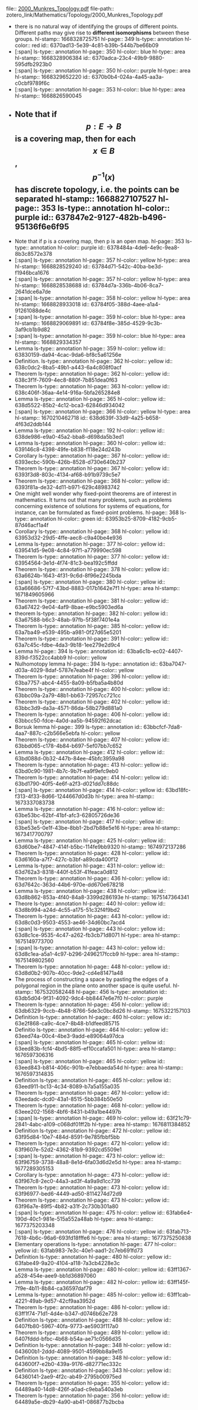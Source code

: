 file:: [2000_Munkres_Topology.pdf](zotero_link/Mathematics/Topology/2000_Munkres_Topology.pdf)
file-path:: zotero_link/Mathematics/Topology/2000_Munkres_Topology.pdf

- there is no natural way of identifying the groups of different points. Different paths may give rise to **different isomorphisms** between these groups.
  hl-stamp:: 1668328725751
  hl-page:: 349
  ls-type:: annotation
  hl-color:: red
  id:: 6370ad13-5e39-4c81-b39b-544b7be66b09
- [:span]
  ls-type:: annotation
  hl-page:: 350
  hl-color:: blue
  hl-type:: area
  hl-stamp:: 1668328906384
  id:: 6370adca-23c4-49b9-9880-595dfb2923b0
- [:span]
  ls-type:: annotation
  hl-page:: 350
  hl-color:: purple
  hl-type:: area
  hl-stamp:: 1668329652220
  id:: 6370b0b4-024a-4a45-aa3a-c0cbf9789f6c
- [:span]
  ls-type:: annotation
  hl-page:: 353
  hl-color:: blue
  hl-type:: area
  hl-stamp:: 1668826590045
- Note that if $$p: E\to B$$ is a covering map, then for each $$x\in B$$, $$p^{-1}(x)$$ has discrete topology, i.e. the points can be separated
  hl-stamp:: 1668827107527
  hl-page:: 353
  ls-type:: annotation
  hl-color:: purple
  id:: 637847e2-9127-482b-b496-95136f6e6f95
	-
- Note that if p is a covering map, then p is an open map.
  hl-page:: 353
  ls-type:: annotation
  hl-color:: purple
  id:: 6378484a-4de6-4e9c-9ea8-8b3c8572e378
- [:span]
  ls-type:: annotation
  hl-page:: 357
  hl-color:: yellow
  hl-type:: area
  hl-stamp:: 1668828529240
  id:: 63784d71-542c-40ba-be3d-f1946bca1676
- [:span]
  ls-type:: annotation
  hl-page:: 357
  hl-color:: yellow
  hl-type:: area
  hl-stamp:: 1668828538688
  id:: 63784d7a-336b-4b06-8ca7-2641dce6a7de
- [:span]
  ls-type:: annotation
  hl-page:: 358
  hl-color:: yellow
  hl-type:: area
  hl-stamp:: 1668828933018
  id:: 63784f05-388d-4aee-a1a4-91261088de4c
- [:span]
  ls-type:: annotation
  hl-page:: 359
  hl-color:: blue
  hl-type:: area
  hl-stamp:: 1668829069891
  id:: 63784f8e-385d-4529-9c3b-3af9cb1b9d82
- [:span]
  ls-type:: annotation
  hl-page:: 359
  hl-color:: blue
  hl-type:: area
  hl-stamp:: 1668829334357
- Lemma
  ls-type:: annotation
  hl-page:: 359
  hl-color:: yellow
  id:: 63830159-da94-4cac-9da6-bf8c5a61256e
- Definition.
  ls-type:: annotation
  hl-page:: 362
  hl-color:: yellow
  id:: 638c0dc2-8ba5-49b1-a443-6a4c808f0acf
- Theorem
  ls-type:: annotation
  hl-page:: 362
  hl-color:: yellow
  id:: 638c3f1f-7609-4ec8-880f-7b851dea0f63
- Theorem
  ls-type:: annotation
  hl-page:: 363
  hl-color:: yellow
  id:: 638c406f-36aa-4e14-916a-5bfa265284e8
- Lemma
  ls-type:: annotation
  hl-page:: 365
  hl-color:: yellow
  id:: 638d5522-85b2-4c12-bca3-62846d934042
- [:span]
  ls-type:: annotation
  hl-page:: 366
  hl-color:: yellow
  hl-type:: area
  hl-stamp:: 1670210462718
  id:: 638d639f-33d9-4a25-b658-4f63d2ddb144
- Lemma
  ls-type:: annotation
  hl-page:: 192
  hl-color:: yellow
  id:: 638de986-e9a0-45a2-bba8-d698da5b3ed1
- Lemma
  ls-type:: annotation
  hl-page:: 360
  hl-color:: yellow
  id:: 639146c8-4398-49fe-b838-f118e24d243b
- Corollary
  ls-type:: annotation
  hl-page:: 367
  hl-color:: yellow
  id:: 6393ecbc-590b-426b-8528-d730e640b237
- Theorem
  ls-type:: annotation
  hl-page:: 367
  hl-color:: yellow
  id:: 6393f3d8-803c-4134-af68-b91b9739c5e7
- Theorem
  ls-type:: annotation
  hl-page:: 368
  hl-color:: yellow
  id:: 6393f81a-de32-4d11-b971-629c48983742
- One might well wonder why fixed-point theorems are of interest in mathematics. It turns out that many problems, such as problems concerning existence of solutions for systems of equations, for instance, can be formulated as fixed-point problems.
  hl-page:: 368
  ls-type:: annotation
  hl-color:: green
  id:: 63953b25-8709-4182-9cb5-87d46acf1a4f
- Corollary
  ls-type:: annotation
  hl-page:: 368
  hl-color:: yellow
  id:: 63953d32-29d5-4ffe-aec8-c9a40be4e936
- Lemma
  ls-type:: annotation
  hl-page:: 377
  hl-color:: yellow
  id:: 639541d5-9e08-4c84-97f1-a779990ec598
- Theorem
  ls-type:: annotation
  hl-page:: 377
  hl-color:: yellow
  id:: 63954564-3e1d-4f74-81c3-bea192c5ffdd
- Theorem
  ls-type:: annotation
  hl-page:: 378
  hl-color:: yellow
  id:: 63a6624b-1643-4f31-9c6d-8f96e2245bda
- [:span]
  ls-type:: annotation
  hl-page:: 380
  hl-color:: yellow
  id:: 63a66686-57f7-43bd-8883-017b1642e7f1
  hl-type:: area
  hl-stamp:: 1671849605966
- Theorem
  ls-type:: annotation
  hl-page:: 381
  hl-color:: yellow
  id:: 63a67422-9e04-4af9-8bae-e9bc5903ed6a
- theorem
  ls-type:: annotation
  hl-page:: 382
  hl-color:: yellow
  id:: 63a67588-b6c3-48ab-97fb-5f38f7401e4a
- Theorem
  ls-type:: annotation
  hl-page:: 385
  hl-color:: yellow
  id:: 63a7ba49-e539-495b-a981-0f27d65e5201
- Theorem
  ls-type:: annotation
  hl-page:: 391
  hl-color:: yellow
  id:: 63a7c45c-fdbe-4da3-9b18-1ee279e2d9c4
- Lemma
  hl-page:: 394
  ls-type:: annotation
  id:: 63ba6c1b-ec02-4407-839d-f3522cc4abb9
  hl-color:: yellow
- Nulhomotopy lemma
  hl-page:: 394
  ls-type:: annotation
  id:: 63ba7047-d03a-4029-8daf-5787e7eabe4f
  hl-color:: yellow
- Theorem
  ls-type:: annotation
  hl-page:: 396
  hl-color:: yellow
  id:: 63ba7757-abc4-4455-8a09-b5fba5a4b80d
- Theorem
  ls-type:: annotation
  hl-page:: 400
  hl-color:: yellow
  id:: 63bbc09a-2a79-48b1-bb63-72957cc721cc
- Theorem
  ls-type:: annotation
  hl-page:: 402
  hl-color:: yellow
  id:: 63bbc3d9-da3a-4571-86da-58b279d881a0
- Theorem
  ls-type:: annotation
  hl-page:: 406
  hl-color:: yellow
  id:: 63bbcc50-fdce-4a0d-aa5b-94592f62dcac
- Borsuk lemma
  hl-page:: 399
  ls-type:: annotation
  id:: 63bbcfcf-7da8-4aa7-887c-c2b566e5ebfa
  hl-color:: yellow
- Theorem
  ls-type:: annotation
  hl-page:: 407
  hl-color:: yellow
  id:: 63bbd065-c178-4b84-b697-5ef07bb7c652
- Lemma
  ls-type:: annotation
  hl-page:: 412
  hl-color:: yellow
  id:: 63bd088d-0b32-447b-84ee-45bfc3959a98
- Theorem
  ls-type:: annotation
  hl-page:: 413
  hl-color:: yellow
  id:: 63bd0c90-1981-4b7c-9b7f-ea9f9efc9eb0
- Theorem
  ls-type:: annotation
  hl-page:: 414
  hl-color:: yellow
  id:: 63bd1790-40f5-4e6f-a2f3-d021dd7c88dc
- [:span]
  ls-type:: annotation
  hl-page:: 414
  hl-color:: yellow
  id:: 63bd18fc-f313-4f33-8d66-1244667d0d3b
  hl-type:: area
  hl-stamp:: 1673337083738
- Lemma
  ls-type:: annotation
  hl-page:: 416
  hl-color:: yellow
  id:: 63be53bc-62bf-41bf-afc3-62805726de36
- [:span]
  ls-type:: annotation
  hl-page:: 417
  hl-color:: yellow
  id:: 63be53e5-0e1f-43be-8bb1-2bd7b88e5e16
  hl-type:: area
  hl-stamp:: 1673417700797
- Lemma
  ls-type:: annotation
  hl-page:: 425
  hl-color:: yellow
  id:: 63d60be7-4847-414f-b5bc-114fe9bb9320
  hl-stamp:: 1674972137286
- Theorem
  ls-type:: annotation
  hl-page:: 428
  hl-color:: yellow
  id:: 63d6160a-a7f7-427c-b3bf-a89cda400f12
- Lemma
  ls-type:: annotation
  hl-page:: 431
  hl-color:: yellow
  id:: 63d762a3-8318-440f-b53f-41feaca0d812
- Theorem
  ls-type:: annotation
  hl-page:: 436
  hl-color:: yellow
  id:: 63d7642c-363d-44b6-970e-dd670e678218
- Lemma
  ls-type:: annotation
  hl-page:: 438
  hl-color:: yellow
  id:: 63d8b862-853a-4f40-84a8-3399d286193e
  hl-stamp:: 1675147364341
- Theore
  ls-type:: annotation
  hl-page:: 440
  hl-color:: yellow
  id:: 63d8b994-a24d-4c55-a175-51c32f4f9bd2
- Theorem
  ls-type:: annotation
  hl-page:: 443
  hl-color:: yellow
  id:: 63d8c0d3-9503-4553-ae46-34d60bc7acd4
- [:span]
  ls-type:: annotation
  hl-page:: 443
  hl-color:: yellow
  id:: 63d8c1ce-9535-4c47-a262-fb3cb71d8071
  hl-type:: area
  hl-stamp:: 1675149773700
- [:span]
  ls-type:: annotation
  hl-page:: 443
  hl-color:: yellow
  id:: 63d8c1ea-a5a1-4c97-b296-2496217fccb9
  hl-type:: area
  hl-stamp:: 1675149802560
- Theorem
  ls-type:: annotation
  hl-page:: 448
  hl-color:: yellow
  id:: 63d8d0b2-907b-40cc-9de2-cd4e81471a48
- The process of constructing a space by pasting the edges of a polygonal region  in the plane onto another space is quite useful.
  hl-stamp:: 1675320582448
  hl-page:: 456
  ls-type:: annotation
  id:: 63db5d04-9f31-4092-9dc4-bb8447e6e7f0
  hl-color:: purple
- Theorem
  ls-type:: annotation
  hl-page:: 456
  hl-color:: yellow
  id:: 63db6329-9ccb-4b48-8766-5de3c0bc8d26
  hl-stamp:: 1675322157103
- Definition
  ls-type:: annotation
  hl-page:: 460
  hl-color:: yellow
  id:: 63e2f868-ca9c-4ce7-8b48-b1dfeed85715
- Definitio
  ls-type:: annotation
  hl-page:: 464
  hl-color:: yellow
  id:: 63eed74a-00c4-4be3-9add-e89064a97dca
- [:span]
  ls-type:: annotation
  hl-page:: 465
  hl-color:: yellow
  id:: 63eed83b-fcf4-4bd5-88f5-ef10ccafa501
  hl-type:: area
  hl-stamp:: 1676597306316
- [:span]
  ls-type:: annotation
  hl-page:: 465
  hl-color:: yellow
  id:: 63eed843-b814-406c-901b-e7ebbaeda54d
  hl-type:: area
  hl-stamp:: 1676597314835
- Definition
  ls-type:: annotation
  hl-page:: 465
  hl-color:: yellow
  id:: 63eed911-bc13-4c34-8089-b7a5a155a035
- Theorem
  ls-type:: annotation
  hl-page:: 467
  hl-color:: yellow
  id:: 63eedadc-dcd0-43a1-8515-5bb384b50e50
- Theorem
  ls-type:: annotation
  hl-page:: 468
  hl-color:: yellow
  id:: 63eee202-1568-4bf6-8431-b49a1be4497b
- [:span]
  ls-type:: annotation
  hl-page:: 469
  hl-color:: yellow
  id:: 63f21c79-2841-4abc-a109-c068df01ff2b
  hl-type:: area
  hl-stamp:: 1676811384852
- Definition
  ls-type:: annotation
  hl-page:: 472
  hl-color:: yellow
  id:: 63f95d84-10e7-484d-8591-9e785fbbf5bb
- Theorem
  ls-type:: annotation
  hl-page:: 472
  hl-color:: yellow
  id:: 63f9607e-52d2-4362-81b9-9392cd5509e1
- [:span]
  ls-type:: annotation
  hl-page:: 473
  hl-color:: yellow
  id:: 63f96759-3738-48a8-8e1d-6fa03d6d2e5d
  hl-type:: area
  hl-stamp:: 1677289305153
- Corollary
  ls-type:: annotation
  hl-page:: 473
  hl-color:: yellow
  id:: 63f967c8-2ec0-44a3-ad3f-4a9a9d1cc739
- Theorem
  ls-type:: annotation
  hl-page:: 473
  hl-color:: yellow
  id:: 63f96977-bed6-4449-ad50-8114274d72d9
- Theorem
  ls-type:: annotation
  hl-page:: 473
  hl-color:: yellow
  id:: 63f96a7e-89f5-4b82-a31f-2c730b301a80
- [:span]
  ls-type:: annotation
  hl-page:: 475
  hl-color:: yellow
  id:: 63fab6e4-190d-40c1-981e-515a552a48ab
  hl-type:: area
  hl-stamp:: 1677375203348
- [:span]
  ls-type:: annotation
  hl-page:: 476
  hl-color:: yellow
  id:: 63fab713-7618-4b6c-96a6-693fd18fffe6
  hl-type:: area
  hl-stamp:: 1677375250838
- Elementary operations
  ls-type:: annotation
  hl-page:: 477
  hl-color:: yellow
  id:: 63fab983-7e3c-40e1-aad1-2c7eb691fd73
- Definition
  ls-type:: annotation
  hl-page:: 480
  hl-color:: yellow
  id:: 63fabe49-9a20-4104-a118-7a3cb4228e3c
- Lemma
  ls-type:: annotation
  hl-page:: 480
  hl-color:: yellow
  id:: 63ff1367-a528-454e-aee9-bb1d36897060
- Lemma
  ls-type:: annotation
  hl-page:: 482
  hl-color:: yellow
  id:: 63ff145f-7f9e-4b11-8b84-ca36597daf79
- Lemma
  ls-type:: annotation
  hl-page:: 485
  hl-color:: yellow
  id:: 63ff1cab-4221-49ab-9d57-42cf9aa3952d
- Theorem
  ls-type:: annotation
  hl-page:: 486
  hl-color:: yellow
  id:: 63ff1f74-71d1-4d4e-b347-d0746b62e728
- Definition
  ls-type:: annotation
  hl-page:: 488
  hl-color:: yellow
  id:: 6407fb80-5967-40fa-9773-ae5903f117a0
- Theorem
  ls-type:: annotation
  hl-page:: 489
  hl-color:: yellow
  id:: 6407fddd-bfbc-4b68-b54a-ae71c0566d35
- Definition
  ls-type:: annotation
  hl-page:: 348
  hl-color:: yellow
  id:: 643600b1-2ddd-4089-9501-4599bb8a9e15
- Definition
  ls-type:: annotation
  hl-page:: 348
  hl-color:: yellow
  id:: 643600f7-e2b0-439a-9176-d82771ec332c
- Definition
  ls-type:: annotation
  hl-page:: 343
  hl-color:: yellow
  id:: 64360141-2ae9-4f2c-ab49-2795b00975ed
- Theorem
  ls-type:: annotation
  hl-page:: 355
  hl-color:: yellow
  id:: 64489a40-14d8-426f-a0ad-c9eba540a3eb
- Theorem
  ls-type:: annotation
  hl-page:: 356
  hl-color:: yellow
  id:: 64489a5e-db29-4a90-ab41-086877b2bcba